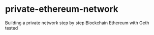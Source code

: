 # private-ethereum-network
Building a private network step by step Blockchain Ethereum with Geth tested
